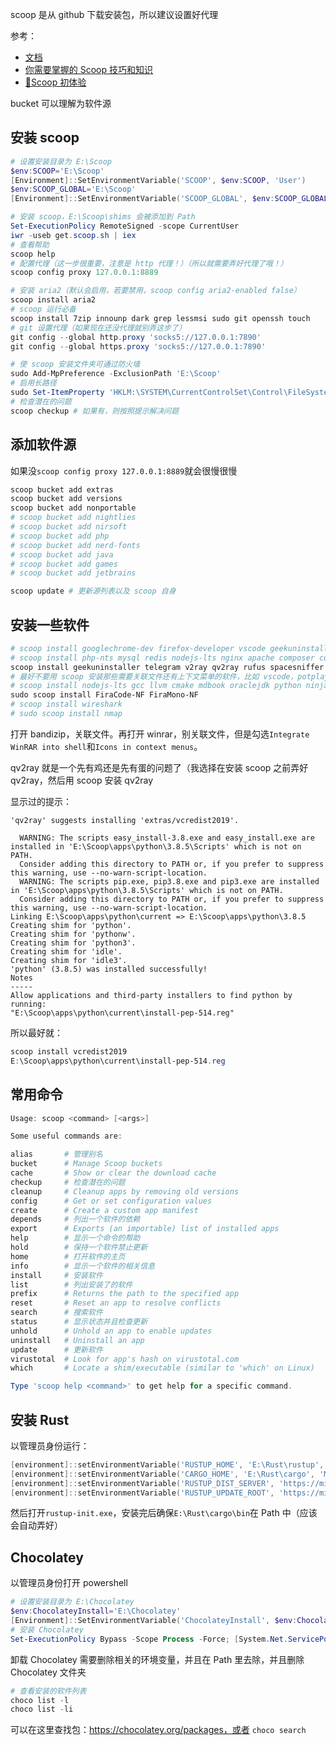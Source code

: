 scoop 是从 github 下载安装包，所以建议设置好代理

参考：

- [文档](https://github.com/lukesampson/scoop)
- [你需要掌握的 Scoop 技巧和知识](https://zhuanlan.zhihu.com/p/135278662)
- [📝Scoop 初体验](https://github.com/Linnzh/Blog/issues/42#issuecomment-568158956)

bucket 可以理解为软件源

## 安装 scoop

```powershell
# 设置安装目录为 E:\Scoop
$env:SCOOP='E:\Scoop'
[Environment]::SetEnvironmentVariable('SCOOP', $env:SCOOP, 'User')
$env:SCOOP_GLOBAL='E:\Scoop'
[Environment]::SetEnvironmentVariable('SCOOP_GLOBAL', $env:SCOOP_GLOBAL, 'Machine')

# 安装 scoop，E:\Scoop\shims 会被添加到 Path
Set-ExecutionPolicy RemoteSigned -scope CurrentUser
iwr -useb get.scoop.sh | iex
# 查看帮助
scoop help
# 配置代理（这一步很重要，注意是 http 代理！）（所以就需要弄好代理了哦！）
scoop config proxy 127.0.0.1:8889

# 安装 aria2（默认会启用，若要禁用，scoop config aria2-enabled false）
scoop install aria2
# scoop 运行必备
scoop install 7zip innounp dark grep lessmsi sudo git openssh touch
# git 设置代理（如果现在还没代理就别弄这步了）
git config --global http.proxy 'socks5://127.0.0.1:7890'
git config --global https.proxy 'socks5://127.0.0.1:7890'

# 使 scoop 安装文件夹可通过防火墙
sudo Add-MpPreference -ExclusionPath 'E:\Scoop'
# 启用长路径
sudo Set-ItemProperty 'HKLM:\SYSTEM\CurrentControlSet\Control\FileSystem' -Name 'LongPathsEnabled' -Value 1
# 检查潜在的问题
scoop checkup # 如果有，则按照提示解决问题
```

## 添加软件源

如果没`scoop config proxy 127.0.0.1:8889`就会很慢很慢

```powershell
scoop bucket add extras
scoop bucket add versions
scoop bucket add nonportable
# scoop bucket add nightlies
# scoop bucket add nirsoft
# scoop bucket add php
# scoop bucket add nerd-fonts
# scoop bucket add java
# scoop bucket add games
# scoop bucket add jetbrains

scoop update # 更新源列表以及 scoop 自身
```

## 安装一些软件

```powershell
# scoop install googlechrome-dev firefox-developer vscode geekuninstaller fluent-terminal-np snipaste windows-terminal potplayer sublime-text vagrant
# scoop install php-nts mysql redis nodejs-lts nginx apache composer curl python go gcc
scoop install geekuninstaller telegram v2ray qv2ray rufus spacesniffer winrar sumatrapdf
# 最好不要用 scoop 安装那些需要关联文件还有上下文菜单的软件，比如 vscode，potplayer, bandizip
# scoop install nodejs-lts gcc llvm cmake mdbook oraclejdk python ninja
sudo scoop install FiraCode-NF FiraMono-NF
# scoop install wireshark
# sudo scoop install nmap
```

打开 bandizip，关联文件。再打开 winrar，别关联文件，但是勾选`Integrate WinRAR into shell`和`Icons in context menus`。

qv2ray 就是一个先有鸡还是先有蛋的问题了（我选择在安装 scoop 之前弄好 qv2ray，然后用 scoop 安装 qv2ray

显示过的提示：

```
'qv2ray' suggests installing 'extras/vcredist2019'.

  WARNING: The scripts easy_install-3.8.exe and easy_install.exe are installed in 'E:\Scoop\apps\python\3.8.5\Scripts' which is not on PATH.
  Consider adding this directory to PATH or, if you prefer to suppress this warning, use --no-warn-script-location.
  WARNING: The scripts pip.exe, pip3.8.exe and pip3.exe are installed in 'E:\Scoop\apps\python\3.8.5\Scripts' which is not on PATH.
  Consider adding this directory to PATH or, if you prefer to suppress this warning, use --no-warn-script-location.
Linking E:\Scoop\apps\python\current => E:\Scoop\apps\python\3.8.5
Creating shim for 'python'.
Creating shim for 'pythonw'.
Creating shim for 'python3'.
Creating shim for 'idle'.
Creating shim for 'idle3'.
'python' (3.8.5) was installed successfully!
Notes
-----
Allow applications and third-party installers to find python by running:
"E:\Scoop\apps\python\current\install-pep-514.reg"
```

所以最好就：

```powershell
scoop install vcredist2019
E:\Scoop\apps\python\current\install-pep-514.reg
```

## 常用命令

```powershell
Usage: scoop <command> [<args>]

Some useful commands are:

alias       # 管理别名
bucket      # Manage Scoop buckets
cache       # Show or clear the download cache
checkup     # 检查潜在的问题
cleanup     # Cleanup apps by removing old versions
config      # Get or set configuration values
create      # Create a custom app manifest
depends     # 列出一个软件的依赖
export      # Exports (an importable) list of installed apps
help        # 显示一个命令的帮助
hold        # 保持一个软件禁止更新
home        # 打开软件的主页
info        # 显示一个软件的相关信息
install     # 安装软件
list        # 列出安装了的软件
prefix      # Returns the path to the specified app
reset       # Reset an app to resolve conflicts
search      # 搜索软件
status      # 显示状态并且检查更新
unhold      # Unhold an app to enable updates
uninstall   # Uninstall an app
update      # 更新软件
virustotal  # Look for app's hash on virustotal.com
which       # Locate a shim/executable (similar to 'which' on Linux)

Type 'scoop help <command>' to get help for a specific command.
```

## 安装 Rust

以管理员身份运行：

```powershell
[environment]::setEnvironmentVariable('RUSTUP_HOME', 'E:\Rust\rustup', 'Machine')
[environment]::setEnvironmentVariable('CARGO_HOME', 'E:\Rust\cargo', 'Machine')
[environment]::setEnvironmentVariable('RUSTUP_DIST_SERVER', 'https://mirrors.sjtug.sjtu.edu.cn/rust-static', 'Machine')
[environment]::setEnvironmentVariable('RUSTUP_UPDATE_ROOT', 'https://mirrors.sjtug.sjtu.edu.cn/rust-static/rustup', 'Machine')
```

然后打开`rustup-init.exe`，安装完后确保`E:\Rust\cargo\bin`在 Path 中（应该会自动弄好）

## Chocolatey

以管理员身份打开 powershell

```powershell
# 设置安装目录为 E:\Chocolatey
$env:ChocolateyInstall='E:\Chocolatey'
[Environment]::SetEnvironmentVariable('ChocolateyInstall', $env:ChocolateyInstall, 'Machine')
# 安装 Chocolatey
Set-ExecutionPolicy Bypass -Scope Process -Force; [System.Net.ServicePointManager]::SecurityProtocol = [System.Net.ServicePointManager]::SecurityProtocol -bor 3072; iex ((New-Object System.Net.WebClient).DownloadString('https://chocolatey.org/install.ps1'))
```

卸载 Chocolatey 需要删除相关的环境变量，并且在 Path 里去除，并且删除 Chocolatey 文件夹

```powershell
# 查看安装的软件列表
choco list -l
choco list -li
```

可以在这里查找包：https://chocolatey.org/packages，或者 `choco search`
